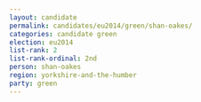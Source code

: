 ```yaml
---
layout: candidate
permalink: candidates/eu2014/green/shan-oakes/
categories: candidate green
election: eu2014
list-rank: 2
list-rank-ordinal: 2nd
person: shan-oakes
region: yorkshire-and-the-humber
party: green
---
```

